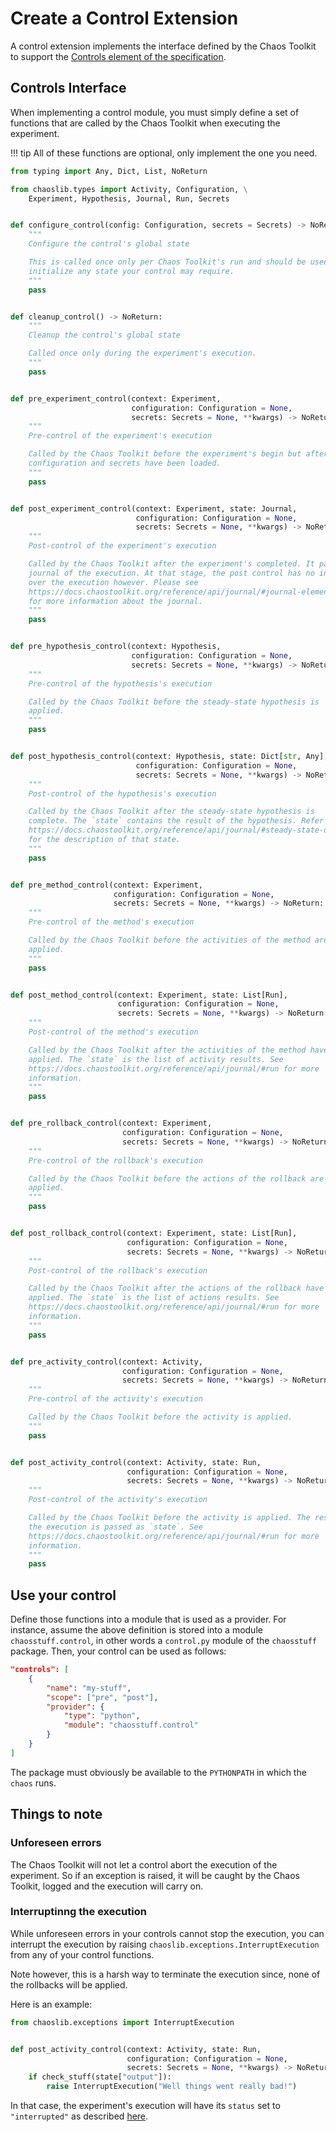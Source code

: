 # Create a Control Extension

A control extension implements the interface defined by the Chaos
Toolkit to support the [Controls element of the specification][spec].

[spec]: ../api/experiment.md#controls

## Controls Interface

When implementing a control module, you must simply define a set of functions
that are called by the Chaos Toolkit when executing the experiment.

!!! tip
    All of these functions are optional, only implement the one you need.

```python
from typing import Any, Dict, List, NoReturn

from chaoslib.types import Activity, Configuration, \
    Experiment, Hypothesis, Journal, Run, Secrets


def configure_control(config: Configuration, secrets = Secrets) -> NoReturn:
    """
    Configure the control's global state

    This is called once only per Chaos Toolkit's run and should be used to
    initialize any state your control may require.
    """
    pass


def cleanup_control() -> NoReturn:
    """
    Cleanup the control's global state

    Called once only during the experiment's execution.
    """
    pass


def pre_experiment_control(context: Experiment,
                           configuration: Configuration = None,
                           secrets: Secrets = None, **kwargs) -> NoReturn:
    """
    Pre-control of the experiment's execution

    Called by the Chaos Toolkit before the experiment's begin but after the
    configuration and secrets have been loaded.
    """
    pass


def post_experiment_control(context: Experiment, state: Journal, 
                            configuration: Configuration = None,
                            secrets: Secrets = None, **kwargs) -> NoReturn:
    """
    Post-control of the experiment's execution

    Called by the Chaos Toolkit after the experiment's completed. It passes the
    journal of the execution. At that stage, the post control has no influence
    over the execution however. Please see
    https://docs.chaostoolkit.org/reference/api/journal/#journal-elements
    for more information about the journal.
    """
    pass


def pre_hypothesis_control(context: Hypothesis,
                           configuration: Configuration = None,
                           secrets: Secrets = None, **kwargs) -> NoReturn:
    """
    Pre-control of the hypothesis's execution

    Called by the Chaos Toolkit before the steady-state hypothesis is
    applied.
    """
    pass


def post_hypothesis_control(context: Hypothesis, state: Dict[str, Any],
                            configuration: Configuration = None,
                            secrets: Secrets = None, **kwargs) -> NoReturn:
    """
    Post-control of the hypothesis's execution

    Called by the Chaos Toolkit after the steady-state hypothesis is
    complete. The `state` contains the result of the hypothesis. Refer to
    https://docs.chaostoolkit.org/reference/api/journal/#steady-state-outcomes
    for the description of that state.
    """
    pass


def pre_method_control(context: Experiment, 
                       configuration: Configuration = None,
                       secrets: Secrets = None, **kwargs) -> NoReturn:
    """
    Pre-control of the method's execution

    Called by the Chaos Toolkit before the activities of the method are
    applied.
    """
    pass


def post_method_control(context: Experiment, state: List[Run], 
                        configuration: Configuration = None,
                        secrets: Secrets = None, **kwargs) -> NoReturn:
    """
    Post-control of the method's execution

    Called by the Chaos Toolkit after the activities of the method have been
    applied. The `state` is the list of activity results. See
    https://docs.chaostoolkit.org/reference/api/journal/#run for more
    information.
    """
    pass


def pre_rollback_control(context: Experiment, 
                         configuration: Configuration = None,
                         secrets: Secrets = None, **kwargs) -> NoReturn:
    """
    Pre-control of the rollback's execution

    Called by the Chaos Toolkit before the actions of the rollback are
    applied.
    """
    pass


def post_rollback_control(context: Experiment, state: List[Run], 
                          configuration: Configuration = None,
                          secrets: Secrets = None, **kwargs) -> NoReturn:
    """
    Post-control of the rollback's execution

    Called by the Chaos Toolkit after the actions of the rollback have been
    applied. The `state` is the list of actions results. See
    https://docs.chaostoolkit.org/reference/api/journal/#run for more
    information.
    """
    pass


def pre_activity_control(context: Activity, 
                         configuration: Configuration = None,
                         secrets: Secrets = None, **kwargs) -> NoReturn:
    """
    Pre-control of the activity's execution

    Called by the Chaos Toolkit before the activity is applied.
    """
    pass


def post_activity_control(context: Activity, state: Run,  
                          configuration: Configuration = None,
                          secrets: Secrets = None, **kwargs) -> NoReturn:
    """
    Post-control of the activity's execution

    Called by the Chaos Toolkit before the activity is applied. The result of
    the execution is passed as `state`. See
    https://docs.chaostoolkit.org/reference/api/journal/#run for more
    information.
    """
    pass

```

## Use your control

Define those functions into a module that is used as a provider. For instance,
assume the above definition is stored into a module `chaosstuff.control`, in
other words a `control.py` module of the `chaosstuff` package. Then, your
control can be used as follows:

```json
"controls": [
    {
        "name": "my-stuff",
        "scope": ["pre", "post"],
        "provider": {
            "type": "python",
            "module": "chaosstuff.control"
        }
    }
]
```

The package must obviously be available to the `PYTHONPATH` in which the
`chaos` runs.

## Things to note

### Unforeseen errors

The Chaos Toolkit will not let a control abort the execution of the experiment.
So if an exception is raised, it will be caught by the Chaos Toolkit, logged
and the execution will carry on.

### Interruptinng the execution

While unforeseen errors in your controls cannot stop the execution, you can
interrupt the execution by raising `chaoslib.exceptions.InterruptExecution`
from any of your control functions.

Note however, this is a harsh way to terminate the execution since, none of
the rollbacks will be applied.

Here is an example:

```python
from chaoslib.exceptions import InterruptExecution


def post_activity_control(context: Activity, state: Run,  
                          configuration: Configuration = None,
                          secrets: Secrets = None, **kwargs) -> NoReturn:
    if check_stuff(state["output"]):
        raise InterruptExecution("Well things went really bad!")
```

In that case, the experiment's execution will have its `status` set to
`"interrupted"` as described [here][interrupted].

[interrupted]: ../api/journal.md#required-properties